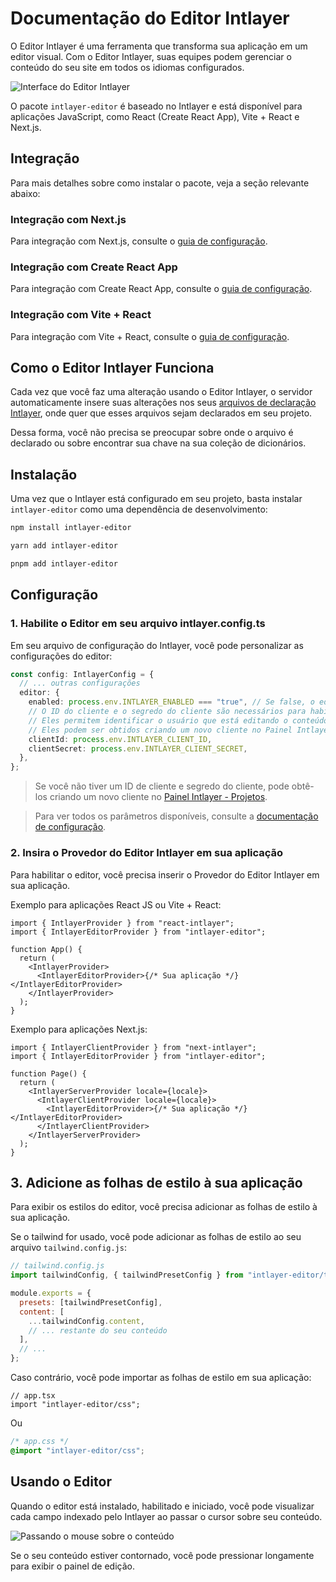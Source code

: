 # Documentação do Editor Intlayer

O Editor Intlayer é uma ferramenta que transforma sua aplicação em um editor visual. Com o Editor Intlayer, suas equipes podem gerenciar o conteúdo do seu site em todos os idiomas configurados.

![Interface do Editor Intlayer](https://github.com/aymericzip/intlayer/blob/main/docs/assets/intlayer_editor_ui.png)

O pacote `intlayer-editor` é baseado no Intlayer e está disponível para aplicações JavaScript, como React (Create React App), Vite + React e Next.js.

## Integração

Para mais detalhes sobre como instalar o pacote, veja a seção relevante abaixo:

### Integração com Next.js

Para integração com Next.js, consulte o [guia de configuração](https://github.com/aymericzip/intlayer/blob/main/docs/pt/intlayer_with_nextjs_15.md).

### Integração com Create React App

Para integração com Create React App, consulte o [guia de configuração](https://github.com/aymericzip/intlayer/blob/main/docs/pt/intlayer_with_create_react_app.md).

### Integração com Vite + React

Para integração com Vite + React, consulte o [guia de configuração](https://github.com/aymericzip/intlayer/blob/main/docs/pt/intlayer_with_vite+react.md).

## Como o Editor Intlayer Funciona

Cada vez que você faz uma alteração usando o Editor Intlayer, o servidor automaticamente insere suas alterações nos seus [arquivos de declaração Intlayer](https://github.com/aymericzip/intlayer/blob/main/docs/pt/content_declaration/get_started.md), onde quer que esses arquivos sejam declarados em seu projeto.

Dessa forma, você não precisa se preocupar sobre onde o arquivo é declarado ou sobre encontrar sua chave na sua coleção de dicionários.

## Instalação

Uma vez que o Intlayer está configurado em seu projeto, basta instalar `intlayer-editor` como uma dependência de desenvolvimento:

```bash
npm install intlayer-editor
```

```bash
yarn add intlayer-editor
```

```bash
pnpm add intlayer-editor
```

## Configuração

### 1. Habilite o Editor em seu arquivo intlayer.config.ts

Em seu arquivo de configuração do Intlayer, você pode personalizar as configurações do editor:

```typescript
const config: IntlayerConfig = {
  // ... outras configurações
  editor: {
    enabled: process.env.INTLAYER_ENABLED === "true", // Se false, o editor está inativo e não pode ser acessado.
    // O ID do cliente e o segredo do cliente são necessários para habilitar o editor.
    // Eles permitem identificar o usuário que está editando o conteúdo.
    // Eles podem ser obtidos criando um novo cliente no Painel Intlayer - Projetos (https://intlayer.org/dashboard/projects).
    clientId: process.env.INTLAYER_CLIENT_ID,
    clientSecret: process.env.INTLAYER_CLIENT_SECRET,
  },
};
```

> Se você não tiver um ID de cliente e segredo do cliente, pode obtê-los criando um novo cliente no [Painel Intlayer - Projetos](https://intlayer.org/dashboard/projects).

> Para ver todos os parâmetros disponíveis, consulte a [documentação de configuração](https://github.com/aymericzip/intlayer/blob/main/docs/pt/configuration.md).

### 2. Insira o Provedor do Editor Intlayer em sua aplicação

Para habilitar o editor, você precisa inserir o Provedor do Editor Intlayer em sua aplicação.

Exemplo para aplicações React JS ou Vite + React:

```tsx
import { IntlayerProvider } from "react-intlayer";
import { IntlayerEditorProvider } from "intlayer-editor";

function App() {
  return (
    <IntlayerProvider>
      <IntlayerEditorProvider>{/* Sua aplicação */}</IntlayerEditorProvider>
    </IntlayerProvider>
  );
}
```

Exemplo para aplicações Next.js:

```tsx
import { IntlayerClientProvider } from "next-intlayer";
import { IntlayerEditorProvider } from "intlayer-editor";

function Page() {
  return (
    <IntlayerServerProvider locale={locale}>
      <IntlayerClientProvider locale={locale}>
        <IntlayerEditorProvider>{/* Sua aplicação */}</IntlayerEditorProvider>
      </IntlayerClientProvider>
    </IntlayerServerProvider>
  );
}
```

## 3. Adicione as folhas de estilo à sua aplicação

Para exibir os estilos do editor, você precisa adicionar as folhas de estilo à sua aplicação.

Se o tailwind for usado, você pode adicionar as folhas de estilo ao seu arquivo `tailwind.config.js`:

```js
// tailwind.config.js
import tailwindConfig, { tailwindPresetConfig } from "intlayer-editor/tailwind";

module.exports = {
  presets: [tailwindPresetConfig],
  content: [
    ...tailwindConfig.content,
    // ... restante do seu conteúdo
  ],
  // ...
};
```

Caso contrário, você pode importar as folhas de estilo em sua aplicação:

```tsx
// app.tsx
import "intlayer-editor/css";
```

Ou

```css
/* app.css */
@import "intlayer-editor/css";
```

## Usando o Editor

Quando o editor está instalado, habilitado e iniciado, você pode visualizar cada campo indexado pelo Intlayer ao passar o cursor sobre seu conteúdo.

![Passando o mouse sobre o conteúdo](https://github.com/aymericzip/intlayer/blob/main/docs/assets/intlayer_editor_hover_content.png)

Se o seu conteúdo estiver contornado, você pode pressionar longamente para exibir o painel de edição.

